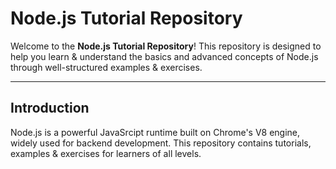 # Node.js Tutorial Repository

Welcome to the **Node.js Tutorial Repository**!
This repository is designed to help you learn & understand the basics and advanced concepts of Node.js through well-structured examples & exercises.

---

## Introduction
Node.js is a powerful JavaSrcipt runtime built on Chrome's V8 engine, widely used for backend development. This repository contains tutorials, examples & exercises for learners of all levels.
